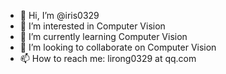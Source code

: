 - 👋 Hi, I’m @iris0329
- 👀 I’m interested in Computer Vision
- 🌱 I’m currently learning Computer Vision
- 💞️ I’m looking to collaborate on Computer Vision
- 📫 How to reach me: lirong0329 at qq.com

<!---
iris0329/iris0329 is a ✨ special ✨ repository because its `README.md` (this file) appears on your GitHub profile.
You can click the Preview link to take a look at your changes.
--->
